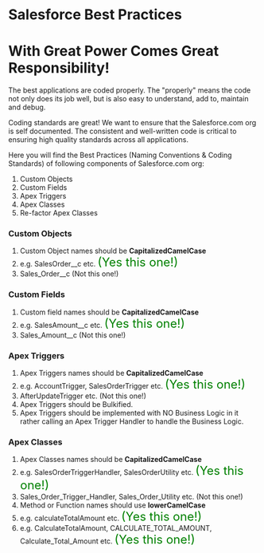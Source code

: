 # Salesforce Best Practices
# With Great Power Comes Great Responsibility!


The best applications are coded properly. The "properly" means the code not only does its job well, but is also easy to understand, add to, maintain and debug.

Coding standards are great! We want to ensure that the Salesforce.com org is self documented. The consistent and well-written code is critical to ensuring high quality standards across all applications. 

Here you will find the Best Practices (Naming Conventions & Coding Standards) of following components of Salesforce.com org:
1. Custom Objects
2. Custom Fields
3. Apex Triggers
4. Apex Classes
5. Re-factor Apex Classes

### Custom Objects
1. Custom Object names should be <b>CapitalizedCamelCase</b>
2. e.g. SalesOrder__c etc. <font size="5" color="green">(Yes this one!)</font>
3. Sales_Order__c (Not this one!)

### Custom Fields
1. Custom field names should be <b>CapitalizedCamelCase</b>
2. e.g. SalesAmount__c etc. <font size="5" color="green">(Yes this one!)</font>
3. Sales_Amount__c (Not this one!)

### Apex Triggers
1. Apex Triggers names should be <b>CapitalizedCamelCase</b>
2. e.g. AccountTrigger, SalesOrderTrigger etc. <font size="5" color="green">(Yes this one!)</font>
3. AfterUpdateTrigger etc. (Not this one!)
1. Apex Triggers should be Bulkified.
2. Apex Triggers should be implemented with NO Business Logic in it rather calling an Apex Trigger Handler to handle the Business Logic.

### Apex Classes
1. Apex Classes names should be <b>CapitalizedCamelCase</b>
2. e.g. SalesOrderTriggerHandler, SalesOrderUtility etc. <font size="5" color="green">(Yes this one!)</font>
3. Sales_Order_Trigger_Handler, Sales_Order_Utility etc. (Not this one!)
4. Method or Function names should use <b>lowerCamelCase</b>
5. e.g. calculateTotalAmount etc. <font size="5" color="green">(Yes this one!)</font>
6. e.g. CalculateTotalAmount, CALCULATE_TOTAL_AMOUNT, Calculate_Total_Amount etc. <font size="5" color="green">(Yes this one!)</font>

